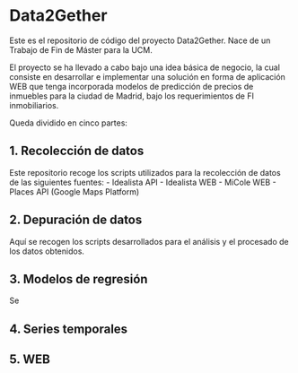 # Data2Gether

Este es el repositorio de código del proyecto Data2Gether. Nace de un Trabajo de Fin de Máster para la UCM.

El proyecto se ha llevado a cabo bajo una idea básica de negocio, la cual  consiste en desarrollar e implementar una solución en forma de aplicación WEB que tenga incorporada modelos de predicción de precios de inmuebles para la ciudad de Madrid, bajo los requerimientos de FI inmobiliarios.

Queda dividido en cinco partes:

## 1. Recolección de datos

Este repositorio recoge los scripts utilizados para la recolección de datos de las siguientes fuentes:
	- Idealista API
	- Idealista WEB
	- MiCole WEB
	- Places API (Google Maps Platform)

## 2. Depuración de datos

Aquí se recogen los scripts desarrollados para el análisis y el procesado de los datos obtenidos.

## 3. Modelos de regresión

Se

## 4. Series temporales


## 5. WEB